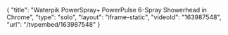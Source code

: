 {
    "title": "Waterpik PowerSpray+ PowerPulse 6-Spray Showerhead in Chrome",
    "type": "solo",
    "layout": "iframe-static",
    "videoId": "163987548",
    "url": "\/tvpembed\/163987548"
}